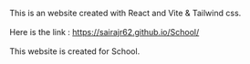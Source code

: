 This is an website created with React and Vite & Tailwind css.
<br> <br>
Here is the link : https://sairajr62.github.io/School/ \
<br>
This website is created for School. 
<br>
